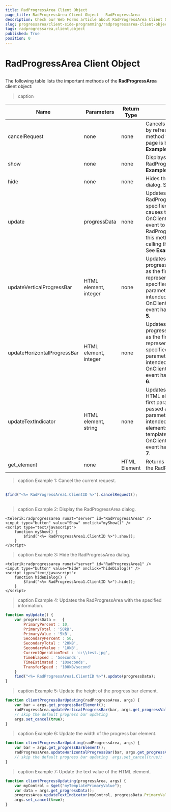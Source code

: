 ```yaml
---
title: RadProgressArea Client Object
page_title: RadProgressArea Client Object - RadProgressArea
description: Check our Web Forms article about RadProgressArea Client Object.
slug: progressarea/client-side-programming/radprogressarea-client-object
tags: radprogressarea,client,object
published: True
position: 0
---
```


# RadProgressArea Client Object



## 

The following table lists the important methods of the **RadProgressArea** client object:


>caption  

| Name | Parameters | Return Type | Description |
| ------ | ------ | ------ | ------ |
|cancelRequest|none|none|Cancels the current request by refreshing the page. This method works only when the page is being submitted. See **Example 1**. |
| show | none | none | Displays the RadProgressArea dialog. See **Example 2**. |
| hide | none | none | Hides the RadProgressArea dialog. See **Example 3**. |
| update | progressData | none | Updates the RadProgressArea with the specified information and causes the OnClientProgressUpdating event to fire. If the RadProgressArea is hidden, this method shows it by calling the show() method. See **Example 4**. |
| updateVerticalProgressBar | HTML element, integer | none | Updates the height of the progress bar element passed as the first parameter to represent the percentage specified by the second parameter. This method is intended for implementing an OnClientProgressBarUpdating event handler. See **Example 5**. |
| updateHorizontalProgressBar | HTML element, integer | none | Updates the width of the progress bar element passed as the first parameter to represent the percentage specified by the second parameter. This method is intended for implementing an OnClientProgressBarUpdating event handler. See **Example 6**. |
| updateTextIndicator | HTML element, string | none | Updates the text value of the HTML element passed as the first parameter to the value passed as the second parameter. This method is intended for updating custom elements in a progress template from an OnClientProgressUpdating event handler. See **Example 7**. |
| get_element | none | HTML Element | Returns the DOM element for the RadProgressArea control. |


>caption Example 1: Cancel the current request.
````JavaScript
	     
$find("<%= RadProgressArea1.ClientID %>").cancelRequest();
				
````


>caption Example 2: Display the RadProgressArea dialog.
````ASPNET
<telerik:radprogressarea runat="server" id="RadProgressArea1" />
<input type="button" value="Show" onclick="myShow()" />
<script type="text/javascript">
	function myShow() {
		$find("<%= RadProgressArea1.ClientID %>").show();
	}
</script>
````


>caption Example 3: Hide the RadProgressArea dialog.
````ASPNET
<telerik:radprogressarea runat="server" id="RadProgressArea1" />
<input type="button" value="Hide" onclick="hideDialog()" />
<script type="text/javascript">
	function hideDialog() { 
		$find("<%= RadProgressArea1.ClientID %>").hide(); 
	}
</script>
````


>caption Example 4: Updates the RadProgressArea with the specified information.
````JavaScript	
function myUpdate() { 
	var progressData =   {     
		PrimaryPercent : 10,    
		PrimaryTotal : '50kB',   
		PrimaryValue : '5kB',  
		SecondaryPercent : 50,   
		SecondaryTotal : '20kB',  
		SecondaryValue : '10kB',   
		CurrentOperationText : 'c:\\test.jpg',  
		TimeElapsed : '5seconds',   
		TimeEstimated : '10seconds',   
		TransferSpeed : '100kB/second' 
	}
	find("<%= RadProgressArea1.ClientID %>").update(progressData);
}		
````


>caption Example 5: Update the height of the progress bar element.
````JavaScript	     
function clientProgressBarUpdating(radProgressArea, args) {  
	var bar = args.get_progressBarElement();  
	radProgressArea.updateVerticalProgressBar(bar, args.get_progressValue());  
	// skip the default progress bar updating  
	args.set_cancel(true);
} 			
````


>caption Example 6: Update the width of the progress bar element.
````JavaScript	     
function clientProgressBarUpdating(radProgressArea, args) {  
	var bar = args.get_progressBarElement();  
	radProgressArea.updateHorizontalProgressBar(bar, args.get_progressValue());
	// skip the default progress bar updating  args.set_cancel(true);
} 				
````


>caption Example 7: Update the text value of the HTML element.
````JavaScript
function clientProgressUpdating(progressArea, args) {
	var myControl = $get("myTemplatePrimaryValue");
	var data = args.get_progressData();
	progressArea.updateTextIndicator(myControl, progressData.PrimaryValue);
	args.set_cancel(true);
}			
````

